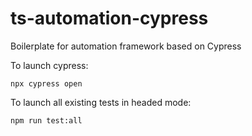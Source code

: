 # ts-automation-cypress
Boilerplate for automation framework based on Cypress

To launch cypress:
```
npx cypress open
```
To launch all existing tests in headed mode:
```
npm run test:all
```
